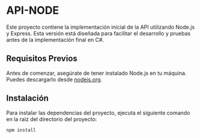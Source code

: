 # API-NODE

Este proyecto contiene la implementación inicial de la API utilizando Node.js y Express. Esta versión está diseñada para facilitar el desarrollo y pruebas antes de la implementación final en C#.

## Requisitos Previos

Antes de comenzar, asegúrate de tener instalado Node.js en tu máquina. Puedes descargarlo desde [nodejs.org](https://nodejs.org).

## Instalación

Para instalar las dependencias del proyecto, ejecuta el siguiente comando en la raíz del directorio del proyecto:

```bash
npm install

